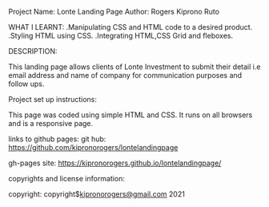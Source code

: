 Project Name:       Lonte Landing Page
Author:             Rogers Kiprono Ruto

WHAT I LEARNT:
.Manipulating CSS and HTML code to a desired product.
.Styling HTML using CSS.
.Integrating HTML,CSS Grid and fleboxes.

DESCRIPTION:

This landing page allows clients of Lonte Investment to submit their detail i.e email address and name of company for communication purposes and follow ups.


Project set up instructions:

This page was coded using simple HTML and CSS. It runs on all browsers and is a responsive page.


links to github pages:
git hub:  https://github.com/kipronorogers/lontelandingpage

gh-pages site: https://kipronorogers.github.io/lontelandingpage/ 

copyrights and license information:

copyright: copyright$kipronorogers@gmail.com 2021